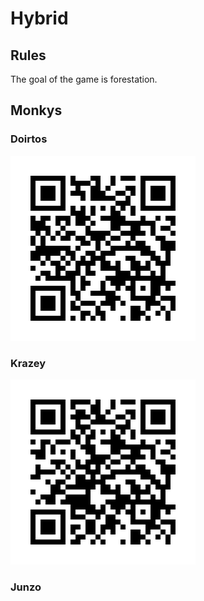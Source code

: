 # Hybrid

## Rules
The goal of the game is forestation.


## Monkys

### Doirtos
![monkey1](monkey1.png)

### Krazey
![monkey2](monkey2.png)

### Junzo
